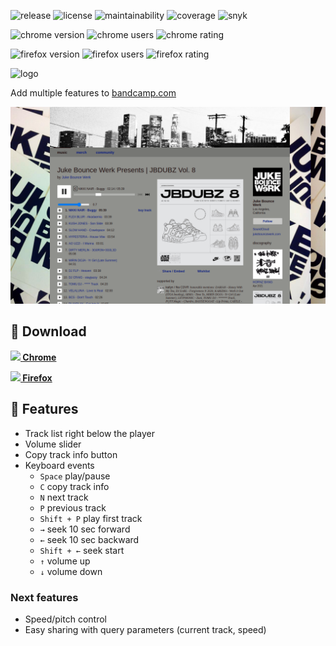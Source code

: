 ![release](https://img.shields.io/github/v/release/bamdadsabbagh/bandcamp-plus--extension)
![license](https://img.shields.io/github/license/bamdadsabbagh/bandcamp-plus--extension)
![maintainability](https://img.shields.io/codeclimate/maintainability/bamdadsabbagh/bandcamp-plus--extension)
![coverage](https://img.shields.io/codeclimate/coverage/bamdadsabbagh/bandcamp-plus--extension)
![snyk](https://img.shields.io/snyk/vulnerabilities/github/bamdadsabbagh/bandcamp-plus--extension)

![chrome version](https://img.shields.io/chrome-web-store/v/hggjmjobahhmbmnfndhdgidchhhhjkad?label=chrome)
![chrome users](https://img.shields.io/chrome-web-store/users/hggjmjobahhmbmnfndhdgidchhhhjkad)
![chrome rating](https://img.shields.io/chrome-web-store/stars/hggjmjobahhmbmnfndhdgidchhhhjkad)

![firefox version](https://img.shields.io/amo/v/bandcamp?label=firefox)
![firefox users](https://img.shields.io/amo/users/bandcamp)
![firefox rating](https://img.shields.io/amo/stars/bandcamp?label=rating)

<img alt="logo" width="80px" src="https://raw.githubusercontent.com/bamdadsabbagh/bandcamp-plus--extension/master/assets/icons/bandcamp-plus-icon.svg">

Add multiple features to <a href="https://www.bandcamp.com/">bandcamp.com</a>

![](assets/screenshots/screenshot-01.png)

## 🚀 Download

**[<img height=30 src="https://icons.iconarchive.com/icons/cornmanthe3rd/plex/256/Internet-chrome-icon.png"> Chrome](https://chrome.google.com/webstore/detail/bandcamp%2B/hggjmjobahhmbmnfndhdgidchhhhjkad)**

**[<img height=30 src="https://icons.iconarchive.com/icons/cornmanthe3rd/plex/256/Internet-firefox-icon.png"> Firefox](https://addons.mozilla.org/en-US/firefox/addon/bandcamp)**

## 📖 Features

- Track list right below the player
- Volume slider
- Copy track info button
- Keyboard events
    - `Space` play/pause
    - `C` copy track info
    - `N` next track
    - `P` previous track
    - `Shift + P` play first track
    - `→` seek 10 sec forward
    - `←` seek 10 sec backward
    - `Shift + ←` seek start
    - `↑` volume up
    - `↓` volume down

### Next features

- Speed/pitch control
- Easy sharing with query parameters (current track, speed)
